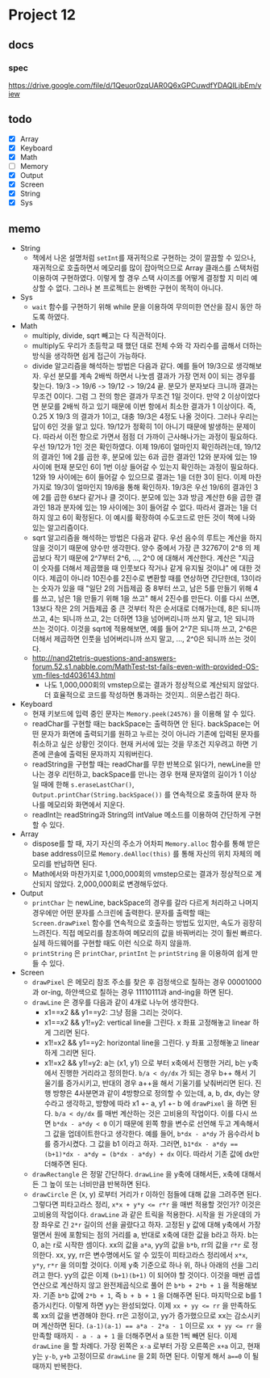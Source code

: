 # Project 12

## docs

### spec

https://drive.google.com/file/d/1Qeuor0zqUAR0Q6xGPCuwdfYDAQILjbEm/view

## todo

- [x] Array
- [x] Keyboard
- [x] Math
- [ ] Memory
- [x] Output
- [x] Screen
- [x] String
- [x] Sys

## memo

- String
  - 책에서 나온 설명처럼 `setInt`를 재귀적으로 구현하는 것이 깔끔할 수 있으나, 재귀적으로 호출하면서 메모리를 많이 잡아먹으므로 Array 클래스를 스택처럼 이용하여 구현하였다. 이렇게 할 경우 스택 사이즈를 어떻게 결정할 지 미리 예상할 수 없다. 그러나 본 프로젝트는 완벽한 구현이 목적이 아니다.
- Sys
  - `wait` 함수를 구현하기 위해 while 문을 이용하여 무의미한 연산을 잠시 동안 하도록 하였다.
- Math
  - multiply, divide, sqrt 빼고는 다 직관적이다.
  - multiply도 우리가 초등학교 때 했던 대로 전체 수와 각 자리수를 곱해서 더하는 방식을 생각하면 쉽게 접근이 가능하다.
  - divide 알고리즘을 해석하는 방법은 다음과 같다. 예를 들어 19/3으로 생각해보자. 우선 분모를 계속 2배씩 하면서 나눗셈 결과가 가장 먼저 0이 되는 경우를 찾는다. 19/3 -> 19/6 -> 19/12 -> 19/24 끝. 분모가 분자보다 크니까 결과는 무조건 0이다. 그럼 그 전의 항은 결과가 무조건 1일 것이다. 만약 2 이상이었다면 분모를 2배씩 하고 있기 때문에 이번 항에서 최소한 결과가 1 이상이다. 즉, 0.25 X 19/3 의 결과가 1이고, 대충 19/3은 4정도 나올 것이다. 그러나 우리는 답이 6인 것을 알고 있다. 19/12가 정확히 1이 아니기 때문에 발생하는 문제이다. 따라서 이전 항으로 가면서 점점 더 가까이 근사해나가는 과정이 필요하다. 우선 19/12가 1인 것은 확인하였다. 이제 19/6이 얼마인지 확인하려는데, 19/12의 결과인 1에 2를 곱한 후, 분모에 있는 6과 곱한 결과인 12와 분자에 있는 19 사이에 현재 분모인 6이 1번 이상 들어갈 수 있는지 확인하는 과정이 필요하다. 12와 19 사이에는 6이 들어갈 수 있으므로 결과는 1을 더한 3이 된다. 이제 마찬가지로 19/3이 얼마인지 19/6을 통해 확인하자. 19/3은 우선 19/6의 결과인 3에 2를 곱한 6보다 같거나 클 것이다. 분모에 있는 3과 방금 계산한 6을 곱한 결과인 18과 분자에 있는 19 사이에는 3이 들어갈 수 없다. 따라서 결과는 1을 더하지 않고 6이 확정된다. 이 예시를 확장하여 수도코드로 만든 것이 책에 나와 있는 알고리즘이다.
  - sqrt 알고리즘을 해석하는 방법은 다음과 같다. 우선 음수의 루트는 계산을 하지 않을 것이기 때문에 양수만 생각한다. 양수 중에서 가장 큰 32767이 2^8 의 제곱보다 작기 때문에 2^7부터 2^6, ..., 2^0 에 대해서 계산한다. 계산은 "지금 이 숫자를 더해서 제곱했을 때 인풋보다 작거나 같게 유지될 것이냐" 에 대한 것이다. 제곱이 아니라 10진수를 2진수로 변환할 때를 연상하면 간단한데, 13이라는 숫자가 있을 때 "일단 2의 거듭제곱 중 8부터 쓰고, 남은 5를 만들기 위해 4를 쓰고, 남은 1을 만들기 위해 1을 쓰고" 해서 2진수를 만든다. 이를 다시 쓰면, 13보다 작은 2의 거듭제곱 중 큰 것부터 작은 순서대로 더해가는데, 8은 되니까 쓰고, 4는 되니까 쓰고, 2는 더하면 13을 넘어버리니까 쓰지 말고, 1은 되니까 쓰는 것이다. 이것을 sqrt에 적용해보면, 예를 들어 2^7은 되니까 쓰고, 2^6은 더해서 제곱하면 인풋을 넘어버리니까 쓰지 말고, ..., 2^0은 되니까 쓰는 것이다.
  - http://nand2tetris-questions-and-answers-forum.52.s1.nabble.com/MathTest-tst-fails-even-with-provided-OS-vm-files-td4036143.html
    - 나도 1,000,000회의 vmstep으로는 결과가 정상적으로 계산되지 않았다. 더 효율적으로 코드를 작성하면 통과하는 것인지.. 의문스럽긴 하다.
- Keyboard
  - 현재 키보드에 입력 중인 문자는 `Memory.peek(24576)` 을 이용해 알 수 있다.
  - readChar를 구현할 때는 backSpace는 출력하면 안 된다. backSpace는 어떤 문자가 화면에 출력되기를 원하고 누르는 것이 아니라 기존에 입력된 문자를 취소하고 싶은 상황인 것이다. 현재 커서에 있는 것을 무조건 지우려고 하면 기존에 콘솔에 출력된 문자까지 지워버린다.
  - readString을 구현할 때는 readChar를 무한 반복으로 읽다가, newLine을 만나는 경우 리턴하고, backSpace를 만나는 경우 현재 문자열의 길이가 1 이상일 때에 한해 `s.eraseLastChar()`, `Output.printChar(String.backSpace())` 를 연속적으로 호출하여 문자 하나를 메모리와 화면에서 지운다.
  - readInt는 readString과 String의 intValue 메소드를 이용하여 간단하게 구현할 수 있다.
- Array
  - dispose를 할 때, 자기 자신의 주소가 어차피 `Memory.alloc` 함수를 통해 받은 base address이므로 `Memory.deAlloc(this)` 를 통해 자신의 위치 자체의 메모리를 반납하면 된다.
  - Math에서와 마찬가지로 1,000,000회의 vmstep으로는 결과가 정상적으로 계산되지 않았다. 2,000,000회로 변경해두었다.
- Output
  - `printChar` 는 newLine, backSpace의 경우를 갈라 다르게 처리하고 나머지 경우에만 어떤 문자를 스크린에 출력한다. 문자를 출력할 때는 `Screen.drawPixel` 함수를 연속적으로 호출하는 방법도 있지만, 속도가 굉장히 느려진다. 직접 메모리를 참조하여 메모리의 값을 바꿔버리는 것이 훨씬 빠르다. 실제 하드웨어를 구현할 때도 이런 식으로 하지 않을까.
  - `printString` 은 `printChar`, `printInt` 는 `printString` 을 이용하여 쉽게 만들 수 있다.
- Screen
  - `drawPixel` 은 메모리 참조 주소를 찾은 후 검정색으로 칠하는 경우 00001000과 or-ing, 하얀색으로 칠하는 경우 11110111과 and-ing을 하면 된다.
  - `drawLine` 은 경우를 다음과 같이 4개로 나누어 생각한다.
    - x1==x2 && y1==y2: 그냥 점을 그리는 것이다.
    - x1==x2 && y1!=y2: vertical line을 그린다. x 좌표 고정해놓고 linear 하게 그리면 된다.
    - x1!=x2 && y1==y2: horizontal line을 그린다. y 좌표 고정해놓고 linear 하게 그리면 된다.
    - x1!=x2 && y1!=y2: a는 (x1, y1) 으로 부터 x축에서 진행한 거리, b는 y축에서 진행한 거리라고 정의한다. `b/a < dy/dx` 가 되는 경우 b++ 해서 기울기를 증가시키고, 반대의 경우 a++을 해서 기울기를 낮춰버리면 된다. 진행 방향은 4사분면과 같이 4방향으로 정의할 수 있는데, a, b, dx, dy는 양수라고 생각하고, 방향에 따라 x1 +- a, y1 +- b 에 `drawPixel` 을 하면 된다. `b/a < dy/dx` 를 매번 계산하는 것은 고비용의 작업이다. 이를 다시 쓰면 `b*dx - a*dy < 0` 이기 때문에 왼쪽 항을 변수로 선언해 두고 계속해서 그 값을 업데이트한다고 생각한다. 예를 들어, `b*dx - a*dy` 가 음수라서 b를 증가시켰다. 그 값을 b1 이라고 하자. 그러면, `b1*dx - a*dy == (b+1)*dx - a*dy = (b*dx - a*dy) + dx` 이다. 따라서 기존 값에 dx만 더해주면 된다.
  - `drawRectangle` 은 정말 간단하다. `drawLine` 을 y축에 대해서든, x축에 대해서든 그 높이 또는 너비만큼 반복하면 된다.
  - `drawCircle` 은 (x, y) 로부터 거리가 r 이하인 점들에 대해 값을 그려주면 된다. 그렇다면 피타고라스 정리, `x*x + y*y <= r*r` 을 매번 적용할 것인가? 이것은 고비용의 작업이다. `drawLine` 과 같은 트릭을 적용한다. 시작을 원 가운데의 가장 좌우로 긴 `2*r` 길이의 선을 골랐다고 하자. 고정된 y 값에 대해 y축에서 가장 멀면서 원에 포함되는 점의 거리를 a, 반대로 x축에 대한 값을 b라고 하자. b는 0, a는 r로 시작한 셈이다. xx의 값을 `a*a`, yy의 값을 `b*b`, rr의 값을 `r*r` 로 정의한다. xx, yy, rr은 변수명에서도 알 수 있듯이 피타고라스 정리에서 `x*x`, `y*y`, `r*r` 을 의미할 것이다. 이제 y축 기준으로 하나 위, 하나 아래의 선을 그리려고 한다. yy의 값은 이제 `(b+1)(b+1)` 이 되어야 할 것이다. 이것을 매번 곱셉 연산으로 계산하지 않고 완전제곱식으로 풀어 쓴 `b*b + 2*b + 1` 을 적용해보자. 기존 `b*b` 값에 `2*b + 1`, 즉 `b + b + 1` 을 더해주면 된다. 마지막으로 b를 1 증가시킨다. 이렇게 하면 yy는 완성되었다. 이제 `xx + yy <= rr` 을 만족하도록 xx의 값을 변경해야 한다. rr은 고정이고, yy가 증가했으므로 xx는 감소시키며 계산하면 된다. `(a-1)(a-1) == a*a - 2*a - 1` 이므로 `xx + yy <= rr` 을 만족할 때까지 `- a - a + 1` 을 더해주면서 a 또한 1씩 빼면 된다. 이제 `drawLine` 을 할 차례다. 가장 왼쪽은 `x-a` 로부터 가장 오른쪽은 `x+a` 이고, 현재 y는 `y-b`, `y+b` 고정이므로 `drawLine` 을 2회 하면 된다. 이렇게 해서 `a==0` 이 될 때까지 반복한다.
